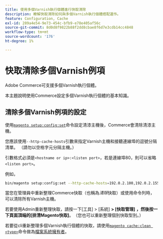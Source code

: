 ```yaml
---
title: 使用多個Varnish執行個體進行快取清除
description: 瞭解快取清除如何與多個Varnish執行個體搭配運作。
feature: Configuration, Cache
exl-id: 289a4e54-9e73-454c-bfb9-e78e405af56c
source-git-commit: 8d0d8f9822b88f2dd8cbae8f6d7e3cdb14cc4848
workflow-type: tm+mt
source-wordcount: '176'
ht-degree: 1%

---
```


# 快取清除多個Varnish例項

Adobe Commerce可支援多個Varnish執行個體。

本主題說明使用Commerce設定多個Varnish執行個體的基本知識。

## 清除多個Varnish例項的設定

使用[`magento setup:config:set`](../../installation/tutorials/deployment.md)命令設定清漆主機後，Commerce會清除清漆主機。

您應該使用`--http-cache-hosts`引數來指定Varnish主機和接聽連線埠的逗號分隔清單。 （請勿以空格字元分隔主機。）

引數格式必須是`<hostname or ip>:<listen port>`，若是連線埠80，則可以省略`<listen port>`。

例如，

```bash
bin/magento setup:config:set --http-cache-hosts=192.0.2.100,192.0.2.155:8080
```

當您在管理員中重新整理Commerce快取（也稱為&#x200B;_清除_&#x200B;快取）或使用命令列時，可以清除所有Varnish主機。

若要使用Admin重新整理快取，請按一下[工具] > [系統] **> [快取管理]** **，然後按一下頁面頂端的[排清Magento快取]**。 **&#x200B;**（您也可以重新整理個別快取型別。）

若要從cli重新整理多個Varnish執行個體的快取，請使用[`magento cache:clean <type>`](../cli/manage-cache.md#clean-and-flush-cache-types)命令做為[檔案系統擁有者](../../installation/prerequisites/file-system/overview.md)。
